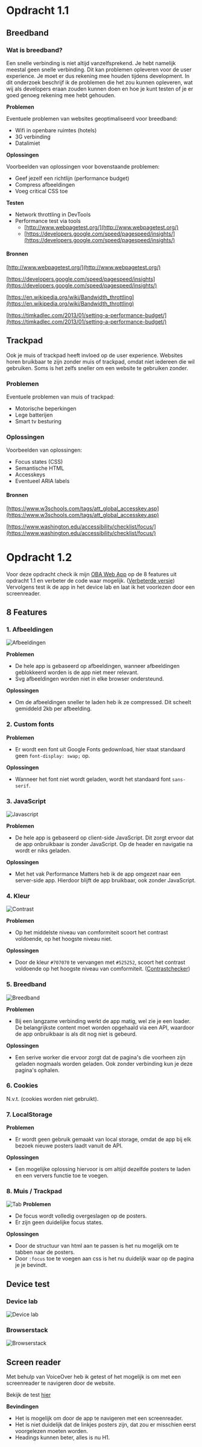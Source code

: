 # Opdracht 1.1

## Breedband

### Wat is breedband?
Een snelle verbinding is niet altijd vanzelfsprekend. Je hebt namelijk meestal geen snelle verbinding. Dit kan problemen opleveren voor de user experience. Je moet er dus rekening mee houden tijdens development. In dit onderzoek beschrijf ik de problemen die het zou kunnen opleveren, wat wij als developers eraan zouden kunnen doen en hoe je kunt testen of je er goed genoeg rekening mee hebt gehouden.

**Problemen**

Eventuele problemen van websites geoptimaliseerd voor breedband:
- Wifi in openbare ruimtes (hotels)
- 3G verbinding
- Datalimiet

**Oplossingen**

Voorbeelden van oplossingen voor bovenstaande problemen:
- Geef jezelf een richtlijn (performance budget)
- Compress afbeeldingen
- Voeg critical CSS toe

**Testen**
- Network throttling in DevTools
- Performance test via tools
	- [http://www.webpagetest.org/](http://www.webpagetest.org/)
	- [https://developers.google.com/speed/pagespeed/insights/](https://developers.google.com/speed/pagespeed/insights/)

#### Bronnen

[http://www.webpagetest.org/](http://www.webpagetest.org/)

[https://developers.google.com/speed/pagespeed/insights](https://developers.google.com/speed/pagespeed/insights/)

[https://en.wikipedia.org/wiki/Bandwidth_throttling](https://en.wikipedia.org/wiki/Bandwidth_throttling)

[https://timkadlec.com/2013/01/setting-a-performance-budget/](https://timkadlec.com/2013/01/setting-a-performance-budget/)


## Trackpad

Ook je muis of trackpad heeft invloed op de user experience. Websites horen bruikbaar te zijn zonder muis of trackpad, omdat niet iedereen die wil gebruiken. Soms is het zelfs sneller om een website te gebruiken zonder.

### Problemen

Eventuele problemen van muis of trackpad:
- Motorische beperkingen
- Lege batterijen 
- Smart tv besturing

### Oplossingen

Voorbeelden van oplossingen:
- Focus states (CSS)
- Semantische HTML
- Accesskeys
- Eventueel ARIA labels

#### Bronnen

[https://www.w3schools.com/tags/att_global_accesskey.asp](https://www.w3schools.com/tags/att_global_accesskey.asp)

[https://www.washington.edu/accessibility/checklist/focus/](https://www.washington.edu/accessibility/checklist/focus/)

# Opdracht 1.2
Voor deze opdracht check ik mijn [OBA Web App](https://viennam.github.io/project1-quick-hack-prototype/) op de 8 features uit opdracht 1.1 en verbeter de code waar mogelijk. ([Verbeterde versie](https://posters-amsterdam.herokuapp.com/)) Vervolgens test ik de app in het device lab en laat ik het voorlezen door een screenreader. 

## 8 Features

### 1. Afbeeldingen
![Afbeeldingen](images/afbeeldingen.png)

**Problemen**
- De hele app is gebaseerd op afbeeldingen, wanneer afbeeldingen geblokkeerd worden is de app niet meer relevant.
- Svg afbeeldingen worden niet in elke browser ondersteund.

**Oplossingen**
- Om de afbeeldingen sneller te laden heb ik ze compressed. Dit scheelt gemiddeld 2kb per afbeelding.


### 2. Custom fonts

**Problemen**
- Er wordt een font uit Google Fonts gedownload, hier staat standaard geen `font-display: swap;` op.

**Oplossingen**
- Wanneer het font niet wordt geladen, wordt het standaard font `sans-serif`.

### 3. JavaScript
![Javascript](images/javascript.gif)


**Problemen**
- De hele app is gebaseerd op client-side JavaScript. Dit zorgt ervoor dat de app onbruikbaar is zonder JavaScript. Op de header en navigatie na wordt er niks geladen.

**Oplossingen**
- Met het vak Performance Matters heb ik de app omgezet naar een server-side app. Hierdoor blijft de app bruikbaar, ook zonder JavaScript.

### 4. Kleur
![Contrast](images/contrast.gif)

**Problemen**
- Op het middelste niveau van comformiteit scoort het contrast voldoende, op het hoogste niveau niet.

**Oplossingen**
- Door de kleur `#707070` te vervangen met `#525252`, scoort het contrast voldoende op het hoogste niveau van comformiteit. ([Contrastchecker](https://webaim.org/resources/contrastchecker/))


### 5. Breedband
![Breedband](images/breedband.gif)

**Problemen**
- Bij een langzame verbinding werkt de app matig, wel zie je een loader. De belangrijkste content moet worden opgehaald via een API, waardoor de app onbruikbaar is als dit nog niet is gebeurd.

**Oplossingen**
- Een serive worker die ervoor zorgt dat de pagina's die voorheen zijn geladen nogmaals worden geladen. Ook zonder verbinding kun je deze pagina's ophalen.

### 6. Cookies
N.v.t. (cookies worden niet gebruikt).


### 7. LocalStorage
**Problemen**
- Er wordt geen gebruik gemaakt van local storage, omdat de app bij elk bezoek nieuwe posters laadt vanuit de API.

**Oplossingen**
- Een mogelijke oplossing hiervoor is om altijd dezelfde posters te laden en een ververs functie toe te voegen.

### 8. Muis / Trackpad
![Tab](images/tab.gif)
**Problemen**
- De focus wordt volledig overgeslagen op de posters.
- Er zijn geen duidelijke focus states.

**Oplossingen**
- Door de structuur van html aan te passen is het nu mogelijk om te tabben naar de posters.
- Door `:focus` toe te voegen aan css is het nu duidelijk waar op de pagina je je bevindt.

## Device test
### Device lab
![Device lab](images/devicelab.png "Device lab")

### Browserstack
![Browserstack](images/browserstack.png "Browserstack")

## Screen reader

Met behulp van VoiceOver heb ik getest of het mogelijk is om met een screenreader te navigeren door de website.

Bekijk de test [hier](https://photos.app.goo.gl/VlyDNNzTY3HU2siE3)

**Bevindingen**
- Het is mogelijk om door de app te navigeren met een screenreader.
- Het is niet duidelijk dat de linkjes posters zijn, dat zou er misschien eerst voorgelezen moeten worden.
- Headings kunnen beter, alles is nu H1.